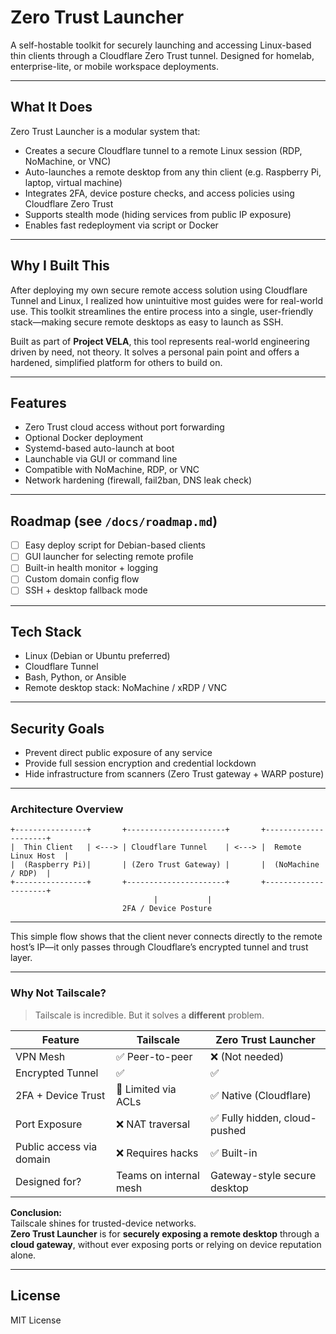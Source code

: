 # Zero Trust Launcher

A self-hostable toolkit for securely launching and accessing Linux-based thin clients through a Cloudflare Zero Trust tunnel. Designed for homelab, enterprise-lite, or mobile workspace deployments.

---

## What It Does

Zero Trust Launcher is a modular system that:

- Creates a secure Cloudflare tunnel to a remote Linux session (RDP, NoMachine, or VNC)
- Auto-launches a remote desktop from any thin client (e.g. Raspberry Pi, laptop, virtual machine)
- Integrates 2FA, device posture checks, and access policies using Cloudflare Zero Trust
- Supports stealth mode (hiding services from public IP exposure)
- Enables fast redeployment via script or Docker

---

## Why I Built This

After deploying my own secure remote access solution using Cloudflare Tunnel and Linux, I realized how unintuitive most guides were for real-world use. This toolkit streamlines the entire process into a single, user-friendly stack—making secure remote desktops as easy to launch as SSH.

Built as part of **Project VELA**, this tool represents real-world engineering driven by need, not theory. It solves a personal pain point and offers a hardened, simplified platform for others to build on.

---

## Features

- Zero Trust cloud access without port forwarding
- Optional Docker deployment
- Systemd-based auto-launch at boot
- Launchable via GUI or command line
- Compatible with NoMachine, RDP, or VNC
- Network hardening (firewall, fail2ban, DNS leak check)

---

## Roadmap (see `/docs/roadmap.md`)

- [ ] Easy deploy script for Debian-based clients
- [ ] GUI launcher for selecting remote profile
- [ ] Built-in health monitor + logging
- [ ] Custom domain config flow
- [ ] SSH + desktop fallback mode

---

## Tech Stack

- Linux (Debian or Ubuntu preferred)
- Cloudflare Tunnel
- Bash, Python, or Ansible
- Remote desktop stack: NoMachine / xRDP / VNC

---

## Security Goals

- Prevent direct public exposure of any service
- Provide full session encryption and credential lockdown
- Hide infrastructure from scanners (Zero Trust gateway + WARP posture)

---

### Architecture Overview

```text
+----------------+       +----------------------+       +---------------------+
|  Thin Client   | <---> | Cloudflare Tunnel    | <---> |  Remote Linux Host  |
|  (Raspberry Pi)|       | (Zero Trust Gateway) |       |  (NoMachine / RDP)  |
+----------------+       +----------------------+       +---------------------+
                                |           |
                         2FA / Device Posture
```

---

This simple flow shows that the client never connects directly to the remote host’s IP—it only passes through Cloudflare’s encrypted tunnel and trust layer.

---

### Why Not Tailscale?

> Tailscale is incredible. But it solves a **different** problem.

| Feature | Tailscale | Zero Trust Launcher |
|--------|-----------|---------------------|
| VPN Mesh | ✅ Peer-to-peer | ❌ (Not needed) |
| Encrypted Tunnel | ✅ | ✅ |
| 2FA + Device Trust | 🔸 Limited via ACLs | ✅ Native (Cloudflare) |
| Port Exposure | ❌ NAT traversal | ✅ Fully hidden, cloud-pushed |
| Public access via domain | ❌ Requires hacks | ✅ Built-in |
| Designed for? | Teams on internal mesh | Gateway-style secure desktop |

**Conclusion:**  
Tailscale shines for trusted-device networks.  
**Zero Trust Launcher** is for **securely exposing a remote desktop** through a **cloud gateway**, without ever exposing ports or relying on device reputation alone.

---


## License

MIT License

